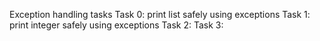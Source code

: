 Exception handling tasks
Task 0: print list safely using exceptions
Task 1: print integer safely using exceptions
Task 2:
Task 3:
